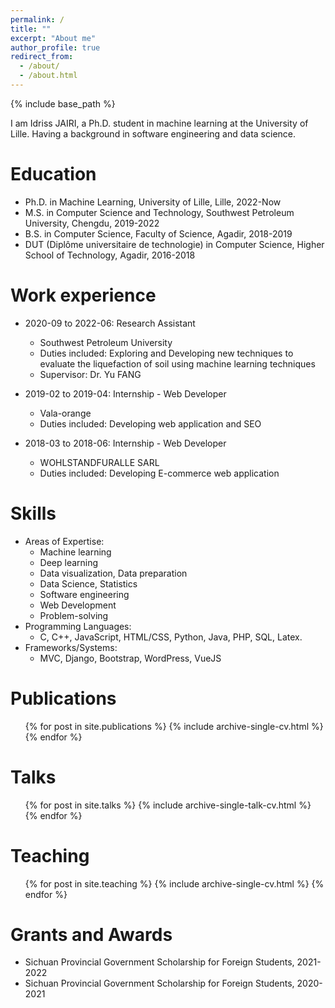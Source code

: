 ```yaml
---
permalink: /
title: ""
excerpt: "About me"
author_profile: true
redirect_from: 
  - /about/
  - /about.html
---
```


{% include base_path %}


I am Idriss JAIRI, a Ph.D. student in machine learning at the University of Lille. Having a background in software engineering and data science.

Education
======

* Ph.D. in Machine Learning, University of Lille, Lille, 2022-Now
* M.S. in Computer Science and Technology, Southwest Petroleum University, Chengdu, 2019-2022
* B.S. in Computer Science, Faculty of Science, Agadir, 2018-2019
* DUT (Diplôme universitaire de technologie) in Computer Science, Higher School of Technology, Agadir, 2016-2018

Work experience
======
* 2020-09 to 2022-06: Research Assistant
  * Southwest Petroleum University
  * Duties included: Exploring and Developing new techniques to evaluate the liquefaction of soil using machine learning techniques
  * Supervisor: Dr. Yu FANG

* 2019-02 to 2019-04: Internship - Web Developer
  * Vala-orange
  * Duties included: Developing web application and SEO

* 2018-03 to 2018-06: Internship - Web Developer
  * WOHLSTANDFURALLE SARL
  * Duties included: Developing E-commerce web application
  
Skills
======

* Areas of Expertise: 
    * Machine learning
    * Deep learning
    * Data visualization, Data preparation
    * Data Science, Statistics
    * Software engineering
    * Web Development
    * Problem-solving
* Programming Languages: 
    * C, C++, JavaScript, HTML/CSS, Python, Java, PHP, SQL, Latex.</li>
* Frameworks/Systems: 
    * MVC, Django, Bootstrap, WordPress, VueJS

Publications
======
  <ul>
    {% for post in site.publications %}
      {% include archive-single-cv.html %}
    {% endfor %}
  </ul>
  
Talks
======
  <ul>
  {% for post in site.talks %}
    {% include archive-single-talk-cv.html %}
  {% endfor %}
  </ul>
  
Teaching
======
  <ul>
    {% for post in site.teaching %}
      {% include archive-single-cv.html %}
    {% endfor %}
  </ul>

Grants and Awards
======
* Sichuan Provincial Government Scholarship for Foreign Students, 2021-2022
* Sichuan Provincial Government Scholarship for Foreign Students, 2020-2021